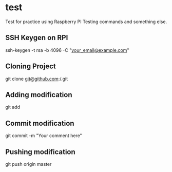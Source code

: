# test
Test for practice using Raspberry PI
Testing commands and something else.

SSH Keygen on RPI
----------------------------------------------------
ssh-keygen -t rsa -b 4096 -C "your_email@example.com"


Cloning Project
----------------------------------------------------
git clone git@github.com:<usename>/<project>.git


Adding modification
----------------------------------------------------
git add <filename>


Commit modification
----------------------------------------------------
git commit -m "Your comment here"


Pushing modification
----------------------------------------------------
git push origin master

